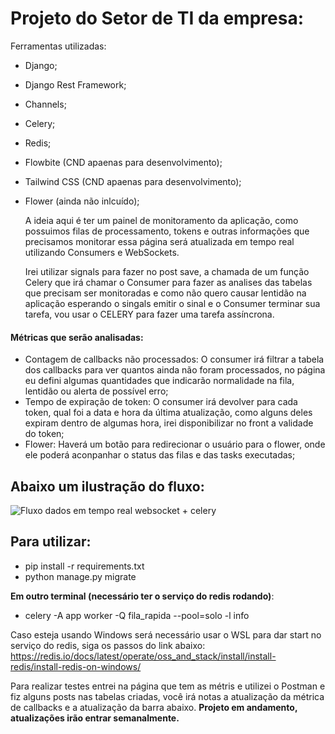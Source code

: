 # Projeto do Setor de TI da empresa:

Ferramentas utilizadas:
- Django;
- Django Rest Framework;
- Channels;
- Celery;
- Redis;
- Flowbite (CND apaenas para desenvolvimento);
- Tailwind CSS (CND apaenas para desenvolvimento);
- Flower (ainda não inlcuído);

  A ideia aqui é ter um painel de monitoramento da aplicação, como possuimos filas de processamento, tokens e outras informações
  que precisamos monitorar essa página será atualizada em tempo real utilizando Consumers e WebSockets.

  Irei utilizar signals para fazer no post save, a chamada de um função Celery que irá chamar o Consumer para fazer as analises das tabelas que precisam ser monitoradas e como não quero causar lentidão
  na aplicação esperando o singals emitir o sinal e o Consumer terminar sua tarefa, vou usar o CELERY para fazer uma tarefa assíncrona.

#### Métricas que serão analisadas:
- Contagem de callbacks não processados: O consumer irá filtrar a tabela dos callbacks para ver quantos ainda não foram processados, no página eu defini algumas quantidades que indicarão normalidade na fila, lentidão ou alerta de possível erro;
- Tempo de expiração de token: O consumer irá devolver para cada token, qual foi a data e hora da última atualização, como alguns deles expiram dentro de algumas hora, irei disponibilizar no front a validade do token;
- Flower: Haverá um botão para redirecionar o usuário para o flower, onde ele poderá aconpanhar o status das filas e das tasks executadas;

## Abaixo um ilustração do fluxo:
  ![Fluxo dados em tempo real websocket + celery](https://github.com/user-attachments/assets/a7885c27-20dd-46ae-88bd-74ebbf553904)



## Para utilizar:
- pip install -r requirements.txt
- python manage.py migrate

**Em outro terminal (necessário ter o serviço do redis rodando)**:
- celery -A app worker -Q fila_rapida --pool=solo -l info 

Caso esteja usando Windows será necessário usar o WSL para dar start no serviço do redis, siga os passos do link abaixo:
https://redis.io/docs/latest/operate/oss_and_stack/install/install-redis/install-redis-on-windows/

Para realizar testes entrei na página que tem as métris e utilizei o Postman e fiz alguns posts nas tabelas criadas, você irá notas a atualização da métrica de callbacks e a atualização da barra abaixo.
**Projeto em andamento, atualizações irão entrar semanalmente.**

